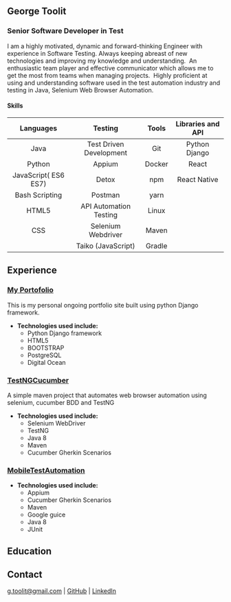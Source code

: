 ## George Toolit
### Senior Software Developer in Test


I am a highly motivated, dynamic and forward-thinking Engineer with experience in Software Testing. Always keeping abreast of new technologies and improving my knowledge and understanding.  An enthusiastic team player and effective communicator which allows me to get the most from teams when managing projects.  Highly proficient at using and understanding software used in the test automation industry and testing in Java, Selenium Web Browser Automation.

#### Skills

|        Languages       |        Testing           |      Tools        | Libraries and API |
|        :-----:         |        :-----:           |      :------:     |    :------:       |
| Java                   | Test Driven Development  |        Git        |    Python Django   |
| Python                 | Appium                   |       Docker      |    React          | 
|JavaScript( ES6 ES7)    | Detox                    |       npm         |    React Native   | 
|Bash Scripting          | Postman                  |       yarn        |                   |
|HTML5                   | API Automation Testing   |      Linux        |                   |
|CSS                     | Selenium Webdriver       |       Maven       |
|                        | Taiko (JavaScript)       |      Gradle       |


## Experience

### [My Portofolio](http://georgetoolit.com/)

This is my personal ongoing portfolio site built using python Django framework. 
- **Technologies used include:**
  * Python Django framework
  * HTML5
  * BOOTSTRAP
  * PostgreSQL 
  * Digital Ocean

### [TestNGCucumber](https://github.com/georgetoolit1/TestNGCucumber)

A simple maven project that automates web browser automation using selenium, cucumber BDD and TestNG
- **Technologies used include:**
  * Selenium WebDriver
  * TestNG
  * Java 8
  * Maven
  * Cucumber Gherkin Scenarios
 
  
### [MobileTestAutomation](https://place.com)
- **Technologies used include:**
  * Appium
  * Cucumber Gherkin Scenarios
  * Maven
  * Google guice
  * Java 8
  * JUnit

## Education


## Contact

g.toolit@gmail.com | [GitHub](https://github.com/georgetoolit1) | [LinkedIn](https://www.linkedin.com/in/georgetoolit/) 
